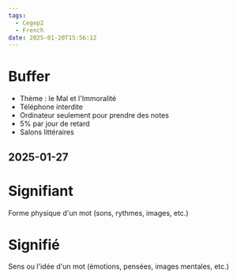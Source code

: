```yaml
---
tags:
  - Cegep2
  - French
date: 2025-01-20T15:56:12
---
```


# Buffer

- Thème : le Mal et l'Immoralité
- Téléphone interdite
- Ordinateur seulement pour prendre des notes
- 5% par jour de retard
- Salons littéraires

## 2025-01-27

# Signifiant

Forme physique d'un mot (sons, rythmes, images, etc.)

# Signifié

Sens ou l'idée d'un mot (émotions, pensées, images mentales, etc.)